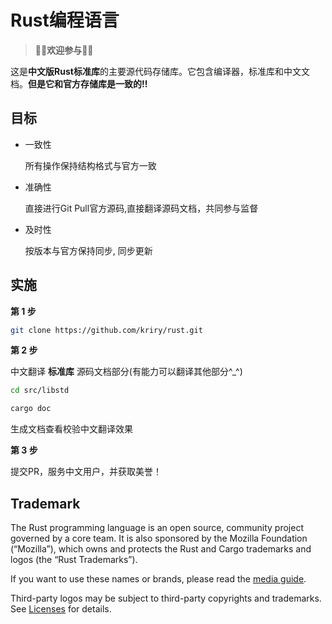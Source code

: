 # Rust编程语言

> **🎉🎉欢迎参与🎉🎉**

这是**中文版Rust标准库**的主要源代码存储库。它包含编译器，标准库和中文文档。**但是它和官方存储库是一致的!!**

[Rust]: https://www.rust-lang.org

## 目标

- 一致性

  所有操作保持结构格式与官方一致

- 准确性

  直接进行Git Pull官方源码,直接翻译源码文档，共同参与监督

- 及时性

  按版本与官方保持同步, 同步更新
  

## 实施

**第 1 步**

```bash
git clone https://github.com/kriry/rust.git
```

**第 2 步**

中文翻译 **标准库** 源码文档部分(有能力可以翻译其他部分^_^)

```bash
cd src/libstd

cargo doc
```
生成文档查看校验中文翻译效果

**第 3 步**

提交PR，服务中文用户，并获取美誉！

## Trademark

The Rust programming language is an open source, community project governed
by a core team. It is also sponsored by the Mozilla Foundation (“Mozilla”),
which owns and protects the Rust and Cargo trademarks and logos
(the “Rust Trademarks”).

If you want to use these names or brands, please read the [media guide][media-guide].

Third-party logos may be subject to third-party copyrights and trademarks. See
[Licenses][policies-licenses] for details.

[media-guide]: https://www.rust-lang.org/policies/media-guide
[policies-licenses]: https://www.rust-lang.org/policies/licenses
